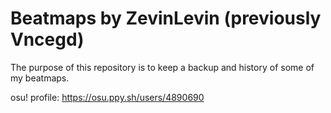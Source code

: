 # Beatmaps by ZevinLevin (previously Vncegd)
The purpose of this repository is to keep a backup and history of some of my beatmaps.

osu! profile: https://osu.ppy.sh/users/4890690
